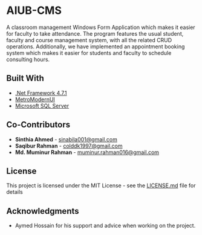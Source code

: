 # AIUB-CMS

A classroom management Windows Form Application which makes it easier for faculty to take attendance. The program features the usual student, faculty and course management system, with all the related CRUD operations. Additionally, we have implemented an appointment booking system which makes it easier for students and faculty to schedule consulting hours.

## Built With

* [.Net Framework 4.7.1](https://docs.microsoft.com/en-us/dotnet/)
* [MetroModernUI](https://www.nuget.org/packages/MetroModernUI/)
* [Microsoft SQL Server](https://www.microsoft.com/en-us/sql-server/sql-server-editions-express)


## Co-Contributors

* **Sinthia Ahmed** - sinabila001@gmail.com
* **Saqibur Rahman** - colddk1997@gmail.com
* **Md. Muminur Rahman** - muminur.rahman016@gmail.com

## License

This project is licensed under the MIT License - see the [LICENSE.md](LICENSE.md) file for details

## Acknowledgments

* Aymed Hossain for his support and advice when working on the project.
